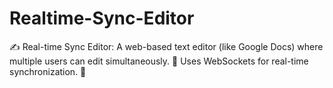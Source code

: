 # Realtime-Sync-Editor
✍️ Real-time Sync Editor: A web-based text editor (like Google Docs) where multiple users can edit simultaneously. 🤝 Uses WebSockets for real-time synchronization. 📡
